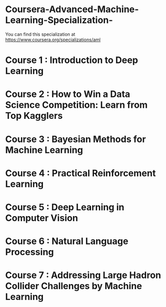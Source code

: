 # Coursera-Advanced-Machine-Learning-Specialization-
You can find this specialization at https://www.coursera.org/specializations/aml


# Course 1 : Introduction to Deep Learning

# Course 2 : How to Win a Data Science Competition: Learn from Top Kagglers

# Course 3 : Bayesian Methods for Machine Learning

# Course 4 : Practical Reinforcement Learning

# Course 5 : Deep Learning in Computer Vision

# Course 6 : Natural Language Processing

# Course 7 : Addressing Large Hadron Collider Challenges by Machine Learning
